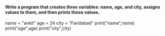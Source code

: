 #### Write a program that creates three variables: name, age, and city, assigns values to them, and then prints those values.
name = "ankit"
age = 24
city = "Faridabad"
print("name",name)
print("age",age)
print("city",city)